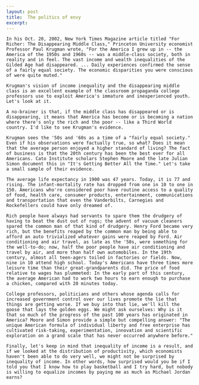 ```yaml
---
layout: post
title:  The politics of envy
excerpt:
---
```




            

    

            

	In his Oct. 20, 2002, New York Times Magazine article titled "For Richer: The Disappearing Middle Class," Princeton University economist Professor Paul Krugman wrote, "For the America I grew up in -- the America of the 1950s and 1960s -- was a middle-class society, both in reality and in feel. The vast income and wealth inequalities of the Gilded Age had disappeared. ... Daily experiences confirmed the sense of a fairly equal society. The economic disparities you were conscious of were quite muted." 

	Krugman's vision of income inequality and the disappearing middle class is an excellent example of the classroom propaganda college professors use to exploit America's immature and inexperienced youth. Let's look at it. 

	A no-brainer is that, if the middle class has disappeared or is disappearing, it means that America has become or is becoming a nation where there's only the rich and the poor -- like a Third World country. I'd like to see Krugman's evidence. 

	Krugman sees the '50s and '60s as a time of a "fairly equal society." Even if his observations were factually true, so what? Does it mean that the average person enjoyed a higher standard of living? The fact of business is that the 20th century has been the best ever for all Americans. Cato Institute scholars Stephen Moore and the late Julian Simon document this in "It's Getting Better All the Time." Let's take a small sample of their evidence. 

	The average life expectancy in 1900 was 47 years. Today, it is 77 and rising. The infant-mortality rate has dropped from one in 10 to one in 150. Americans who're considered poor have routine access to a quality of food, health care, consumer products, entertainment, communications and transportation that even the Vanderbilts, Carnegies and Rockefellers could have only dreamed of. 

	Rich people have always had servants to spare them the drudgery of having to beat the dust out of rugs; the advent of vacuum cleaners spared the common man of that kind of drudgery. Henry Ford became very rich, but the benefits reaped by the common man by being able to afford an auto trivialized whatever gains were reaped by Ford. Air conditioning and air travel, as late as the '50s, were something for the well-to-do; now, half the poor people have air conditioning and travel by air, and more than half own automobiles. In the 19th century, almost all teen-agers toiled in factories or fields. Now, nine in 10 attend high school. Today's Americans have three times more leisure time than their great-grandparents did. The price of food relative to wages has plummeted: In the early part of this century, the average American had to work two hours to earn enough to purchase a chicken, compared with 20 minutes today. 

	College professors, politicians and others whose agenda calls for increased government control over our lives promote the lie that things are getting worse. If we buy into that lie, we'll kill the goose that lays the golden eggs. We might ask ourselves: Why is it that so much of the progress of the past 100 years has originated in America? Moore and Simon provide a simple but compelling answer: "The unique American formula of individual liberty and free enterprise has cultivated risk-taking, experimentation, innovation and scientific exploration on a grand scale that has never occurred anywhere before." 

	Finally, let's keep in mind that inequality of income is a result, and if we looked at the distribution of productivity, which economists haven't been able to do very well, we might not be surprised by inequality of income. In other words, how surprised would you be if I told you that I know how to play basketball and I try hard, but nobody is willing to equalize incomes by paying me as much as Michael Jordan earns?

        
